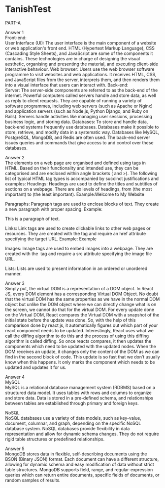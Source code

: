 # TanishTest
PART-A

Answer 1<br>
Front-end:<br>
User Interface (UI): The user interface is the main component of a website or web application's front end.
HTML (Hypertext Markup Language), CSS (Cascading Style Sheets), and JavaScript are some of the components it contains. 
These technologies are in charge of designing the visual aesthetic, organising and presenting the material, and executing client-side interactive behaviour.
Web browser: Users use the web browser software programme to visit websites and web applications.
It receives HTML, CSS, and JavaScript files from the server, interprets them, and then renders them into a visual interface that users can interact with.
Back-end:<br>
Server: The server-side components are referred to as the back-end of the internet.
Powerful computers called servers handle and store data, as well as reply to client requests. 
They are capable of running a variety of software programmes, including web servers (such as Apache or Nginx) and application servers (such as Node.js, Python Django, and Ruby on Rails).
Servers handle activities like managing user sessions, processing business logic, and storing data.
Databases: To store and handle data, back-end systems frequently use databases.
Databases make it possible to store, retrieve, and modify data in a systematic way. Databases like MySQL, PostgreSQL, MongoDB, and Redis are often used. 
The back-end server issues queries and commands that give access to and control over these databases.


Answer 2<br>
The elements on a web page are organised and defined using tags in HTML. 
Based on their functionality and intended use, they can be categorised and are enclosed within angle brackets ( and >).
The following list of typical HTML tag types is accompanied by succinct justifications and examples:
Headings: Headings are used to define the titles and subtitles of sections on a webpage. 
There are six levels of headings, from  (the most important) to (the least important). 
Example:Welcome to My Website

Paragraphs: Paragraph tags are used to enclose blocks of text. 
  They create a new paragraph with proper spacing. Example: <p> This is a paragraph of text.</p>

Links: Link tags are used to create clickable links to other web pages or resources. 
They are created with the <a> tag and require an href attribute specifying the target URL.
Example: <a> Example</a>

Images: Image tags are used to embed images into a webpage. 
They are created with the <img> tag and require a src attribute specifying the image file URL.

Lists: Lists are used to present information in an ordered or unordered manner.
  
 Answer 3<br>
  Simply put, the virtual DOM is a representation of a DOM object.
  In React JS, every DOM element has a corresponding Virtual DOM Object.
  No doubt that the virtual DOM has the same properties as we have in the normal DOM object but unlike the DOM object where we can directly change what is on the screen, 
  we cannot do that for the virtual DOM.
  For every update done on the Virtual DOM, React compares the Virtual DOM with a snapshot of the initial state before the update was done.
  So, with the help of this comparison done by react js, it automatically figures out which part of your react component needs to be updated. 
  Interestingly, React uses what we call the diffing algorithm to do this and the process of using this diffing algorithm is called diffing.
  So once reacts compares, it then updates the components which need to be updated with the updated nodes.
  When the DOM receives an update, it changes only the content of the DOM as we can find in the second block of code.
  This update is so fast that we don’t usually know when this happens.
  It only marks the component which needs to be updated and updates it for us.
  
  
 
  Answer 4<br>
  MySQL<br>
  MySQL is a relational database management system (RDBMS) based on a structured data model. 
  It uses tables with rows and columns to organize and store data. 
  Data is stored in a pre-defined schema, and relationships between tables are established through primary and foreign keys.
  
  NoSQL<br>
  NoSQL databases use a variety of data models, such as key-value, document, columnar, and graph, depending on the specific NoSQL database system.
  NoSQL databases provide flexibility in data representation and allow for dynamic schema changes. 
  They do not require rigid table structures or predefined relationships.
  
  
  
  Answer 5<br>
  MongoDB stores data in flexible, self-describing documents using the BSON (Binary JSON) format. 
  Each document can have a different structure, allowing for dynamic schema and easy modification of data without strict table structures.
  MongoDB supports field, range, and regular-expression queries which can return entire documents, specific fields of documents, or random samples of results.
  
  
  
  
  
  
  
  
  
  
  
  
  
  
  
  
  
  
  
  
  
  
  
